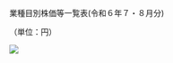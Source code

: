 業種目別株価等一覧表(令和６年７・８月分)

（単位：円）

![](https://www.nta.go.jp/tmp/bf76085b-d71e-43d1-8d42-b23e2080d62b/images/5ea668b4460acebc1a809871257fcf447e68d0d5c19c4f2d27920178138a462f.jpg)